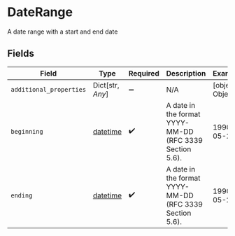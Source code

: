 # DateRange

A date range with a start and end date


## Fields

| Field                                                                        | Type                                                                         | Required                                                                     | Description                                                                  | Example                                                                      |
| ---------------------------------------------------------------------------- | ---------------------------------------------------------------------------- | ---------------------------------------------------------------------------- | ---------------------------------------------------------------------------- | ---------------------------------------------------------------------------- |
| `additional_properties`                                                      | Dict[str, *Any*]                                                             | :heavy_minus_sign:                                                           | N/A                                                                          | [object Object]                                                              |
| `beginning`                                                                  | [datetime](https://docs.python.org/3/library/datetime.html#datetime-objects) | :heavy_check_mark:                                                           | A date in the format YYYY-MM-DD (RFC 3339 Section 5.6).                      | 1990-05-29                                                                   |
| `ending`                                                                     | [datetime](https://docs.python.org/3/library/datetime.html#datetime-objects) | :heavy_check_mark:                                                           | A date in the format YYYY-MM-DD (RFC 3339 Section 5.6).                      | 1990-05-29                                                                   |